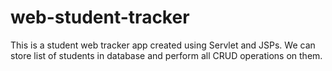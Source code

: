 # web-student-tracker
This is a student web tracker app created using Servlet and JSPs. We can store list of students in database and perform all CRUD operations on them.
